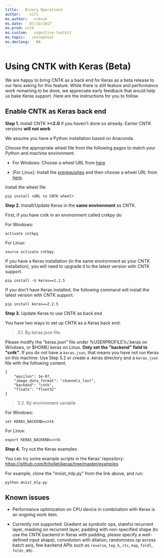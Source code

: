 ```yaml
---
title:   Binary Operations
author:    n17s
ms.author:   nikosk
ms.date:   07/10/2017
ms.prod: cntk
ms.custom:   cognitive-toolkit
ms.topic:   conceptual
ms.devlang:   NA
---
```



# Using CNTK with Keras (Beta)

We are happy to bring CNTK as a back end for Keras as a beta release to our fans asking for this feature. While there is still feature and performance work remaining to be done, we appreciate early feedback that would help us bake Keras support. Here are the instructions for you to follow.

## Enable CNTK as Keras back end

**Step 1.** Install CNTK **>=2.0** if you haven't done so already. Earlier CNTK versions **will not work**

We assume you have a Python installation based on Anaconda. 

Choose the appropriate wheel file from the following pages to match your Python and machine environment.

- For Windows: Choose a wheel URL from [here](./Setup-Windows-Python.md)

- [For Linux]: Install the [prerequisites](./Setup-Linux-Python.md) and then choose a wheel URL from [here](./Setup-Linux-Python.md).

Install the wheel file

```
pip install <URL to CNTK wheel>
```

**Step 2.** Install/Update Keras in the **same environment** as CNTK.

First, if you have cntk in an environment called *cntkpy* do

For Windows:

```
activate cntkpy
```

For Linux:

```
source activate cntkpy
```

If you have a Keras installation (in the same environment as your CNTK installation), you will need to upgrade it to the latest version with CNTK support.

```pip install -U keras==2.2.5```

If you don't have Keras installed, the following command will install the latest version with CNTK support.

```pip install keras==2.2.5```

**Step 3.** Update Keras to use CNTK as back end

You have two ways to set up CNTK as a Keras back end:

> 3.1. By keras.json file.

Please modify the "keras.json" file under %USERPROFILE%/.keras on Windows, or $HOME/.keras on Linux. **Only set the "backend" field to "cntk"**. If you do not have a ```keras.json```, that means you have not run Keras on this machine. Use Step 5.2 or create a .keras directory and a ```keras.json``` file with the following content.

```
{
    "epsilon": 1e-07, 
    "image_data_format": "channels_last", 
    "backend": "cntk", 
    "floatx": "float32" 
}
```

> 3.2. By environment variable

For Windows:

```
set KERAS_BACKEND=cntk
```

For Linux:

```
export KERAS_BACKEND=cntk
```

**Step 4.** Try out the Keras examples

You can try some example scripts in the Keras' repository: https://github.com/fchollet/keras/tree/master/examples

For example, clone the "mnist_mlp.py" from the link above, and run:

```python mnist_mlp.py```

## Known issues

* Performance optimization on CPU device in combination with Keras is an ongoing work item.

* Currently not supported: Gradient as symbolic ops, stateful recurrent layer, masking on recurrent layer, padding with non-specified shape (to use the CNTK backend in Keras with padding, please specify a well-defined input shape), convolution with dilation, randomness op across batch axis, few backend APIs such as `reverse`, `top_k`, `ctc`, `map`, `foldl`, `foldr`, etc.
